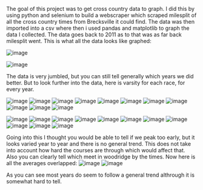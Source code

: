 The goal of this project was to get cross country data to graph. I did this by using python and selenium to build a webscraper which scraped milesplit of  all the cross country times from Brecksville it could find. The data was then imported into a csv where then i used pandas and matplotlib to graph the data I collected. The data goes back to 2011 as to that was as far back milesplit went. This is what all the data looks like graphed:

![image](https://user-images.githubusercontent.com/62317727/159599972-c0b8aba4-5a14-44bf-a229-90682bd5d594.png)

![image](https://user-images.githubusercontent.com/62317727/159599923-cd48e06e-2646-4721-b198-19cf62e25013.png)

The data is very jumbled, but you can still tell generally which years we did better. But to look further into the data, here is varsity for each race, for every year.

![image](https://user-images.githubusercontent.com/62317727/159601587-b0250866-1262-459f-9d6a-b569c7749c9d.png)
![image](https://user-images.githubusercontent.com/62317727/159601604-4de8d4ab-47b8-411b-9167-029674c13d5f.png)
![image](https://user-images.githubusercontent.com/62317727/159601615-45926071-826c-4253-bba8-c82b3fb040af.png)
![image](https://user-images.githubusercontent.com/62317727/159601629-7d0d8458-967e-4ec4-aff4-374fd5a788d3.png)
![image](https://user-images.githubusercontent.com/62317727/159601661-937e83d9-6376-4736-8c5a-16d86ce7341f.png)
![image](https://user-images.githubusercontent.com/62317727/159601687-402f0932-a2c1-43f2-a595-6e22867fc463.png)
![image](https://user-images.githubusercontent.com/62317727/159601706-97d07f1f-be07-4617-b104-12a86bb9240f.png)
![image](https://user-images.githubusercontent.com/62317727/159601715-2a58c5d8-1f48-45c3-be9e-8c755383b82f.png)
![image](https://user-images.githubusercontent.com/62317727/159601725-fc16ebce-1fd9-4563-8533-1663864ec571.png)
![image](https://user-images.githubusercontent.com/62317727/159601737-eaeb3d53-d490-466f-a7d2-1df63077663c.png)
![image](https://user-images.githubusercontent.com/62317727/159601752-ee6277e4-4d35-4969-bca3-e3c6c5ce1a21.png)

![image](https://user-images.githubusercontent.com/62317727/159602421-c6f4206d-3de6-410e-869e-f63a7e0dc08e.png)
![image](https://user-images.githubusercontent.com/62317727/159602428-bec91885-66d4-4ca8-b9e8-3efba8ed939e.png)
![image](https://user-images.githubusercontent.com/62317727/159602435-941c60a5-6740-46e1-9250-490cecf878a1.png)
![image](https://user-images.githubusercontent.com/62317727/159602442-01392ffc-805d-439a-a9e5-25099e047d40.png)
![image](https://user-images.githubusercontent.com/62317727/159602462-edaff15a-b97c-4b63-bc3a-c321f02a8577.png)
![image](https://user-images.githubusercontent.com/62317727/159602471-ca16b08d-227d-43a5-b92b-0cc3b4b69480.png)
![image](https://user-images.githubusercontent.com/62317727/159602478-8014ce01-7a54-46c0-bffb-68efe3aa9771.png)
![image](https://user-images.githubusercontent.com/62317727/159602485-4f52e53c-ac79-4b72-a11d-9d910842d40e.png)
![image](https://user-images.githubusercontent.com/62317727/159602494-b0f05bd6-364f-469a-9375-14119e96f9dd.png)
![image](https://user-images.githubusercontent.com/62317727/159602503-9b2e78c4-0882-40b9-8bc8-728ff0cfe276.png)
![image](https://user-images.githubusercontent.com/62317727/159602518-1b5aed4a-19b7-4810-8712-253ee0750432.png)

Going into this I thought you would be able to tell if we peak too early, but it looks varied year to year and there is no general trend. This does not take into account how hard the courses are through which would affect that. Also you can clearly tell which meet in woodridge by the times. Now here is all the averages overlapped:
![image](https://user-images.githubusercontent.com/62317727/160257028-572cdfcb-6b84-454a-8ebd-98f63e8d67ab.png)
![image](https://user-images.githubusercontent.com/62317727/160257035-170971df-fa80-4acc-982c-56cc8f675b59.png)

As you can see most years do seem to follow a general trend althrough it is somewhat hard to tell.




